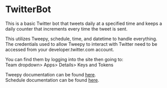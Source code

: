 # TwitterBot
This is a basic Twitter bot that tweets daily at a specified time and keeps a daily 
counter that increments every time the tweet is sent.<br/>

This utilizes Tweepy, schedule, time, and  datetime to handle everything.<br/>
The credentials used to allow Tweepy to interact with Twitter need to be accessed from your
developer.twitter.com account.

You can find them by logging into the site then going to:  
Team dropdown> Apps> Details> Keys and Tokens<br/>

Tweepy documentation can be found [here](http://docs.tweepy.org/en/latest/).  
Schedule documentation can be found [here](schedule.readthedocs.io).  
